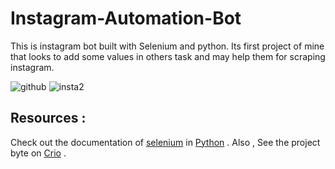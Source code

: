 # Instagram-Automation-Bot
This is instagram bot built with Selenium and python. Its first project of mine that looks to add some values in others task and may help them for scraping instagram.

![github](https://user-images.githubusercontent.com/78253900/114021118-f4cfc580-988d-11eb-8496-78a7e1668254.gif)
![insta2](https://user-images.githubusercontent.com/78253900/114022671-a4596780-988f-11eb-8ca3-3d52555beb35.gif)


## Resources : 
Check out the documentation of [selenium](https://selenium-python.readthedocs.io/) in [Python](https://docs.python.org/3/) .
Also , See the project byte on [Crio](https://docs.python.org/3/) .

